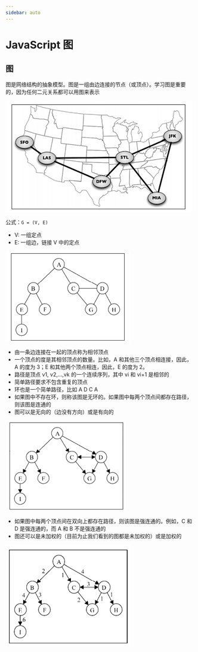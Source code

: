 ```yaml
---
sidebar: auto
---
```


# JavaScript 图

## 图

图是网络结构的抽象模型。图是一组由边连接的节点（或顶点）。学习图是重要的，因为任何二元关系都可以用图来表示

![图的示例](./image/007001.png)

公式：`G = (V, E)`

- V: 一组定点
- E: 一组边，链接 V 中的定点

![图的抽象](./image/007002.png)

- 由一条边连接在一起的顶点称为相邻顶点
- 一个顶点的度是其相邻顶点的数量。比如，A 和其他三个顶点相连接，因此，A 的度为 3；E 和其他两个顶点相连，因此，E 的度为 2。
- 路径是顶点 v1, v2,…,vk 的一个连续序列，其中 vi 和 vi+1 是相邻的
- 简单路径要求不包含重复的顶点
- 环也是一个简单路径，比如 A D C A
- 如果图中不存在环，则称该图是无环的。如果图中每两个顶点间都存在路径，则该图是连通的
- 图可以是无向的（边没有方向）或是有向的

![有向图](./image/007003.png)

- 如果图中每两个顶点间在双向上都存在路径，则该图是强连通的。例如，C 和 D 是强连通的，而 A 和 B 不是强连通的
- 图还可以是未加权的（目前为止我们看到的图都是未加权的）或是加权的

![加权图](./image/007004.png)
